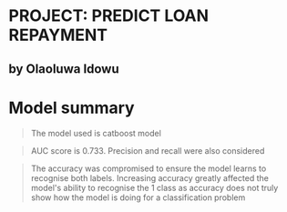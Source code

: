 # PROJECT: PREDICT LOAN REPAYMENT
## by Olaoluwa Idowu

# Model summary
> The model used is catboost model

> AUC score is 0.733. Precision and recall were also considered

> The accuracy was compromised to ensure the model learns to recognise both labels. 
  Increasing accuracy greatly affected the model's ability to recognise the 1 class as accuracy 
  does not truly show how the model is doing for a classification problem

